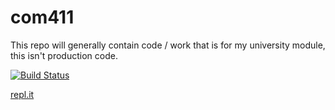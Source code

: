 # com411
This repo will generally contain code / work that is for my university module, this isn't production code.

[![Build Status](https://drone.sunildev.uk/api/badges/Sunil-dev/com411/status.svg)](https://drone.sunildev.uk/Sunil-dev/com411)

[repl.it](https://repl.it/@Sunildev/com411-1)